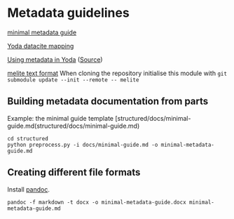 # Metadata guidelines

[minimal metadata guide](minimal_metadata_guide.md)

[Yoda datacite mapping](Yoda/Metadata%20Yoda-Pure.ods)

[Using metadata in Yoda](https://yoda.vu.nl/site/getting-started/metadata-add.html)
([Source](https://github.com/vu-rdm-tech/site/blob/master/getting-started/metadata-add.md))

[melite text format](melite/melite-proposed.md) 
When cloning the repository initialise this module with `git submodule update --init --remote -- melite`

## Building metadata documentation from parts
Example: the minimal guide template [structured/docs/minimal-guide.md(structured/docs/minimal-guide.md)
```
cd structured
python preprocess.py -i docs/minimal-guide.md -o minimal-metadata-guide.md
```
## Creating different file formats
Install [pandoc](https://pandoc.org/installing.html).
```
pandoc -f markdown -t docx -o minimal-metadata-guide.docx minimal-metadata-guide.md 
```